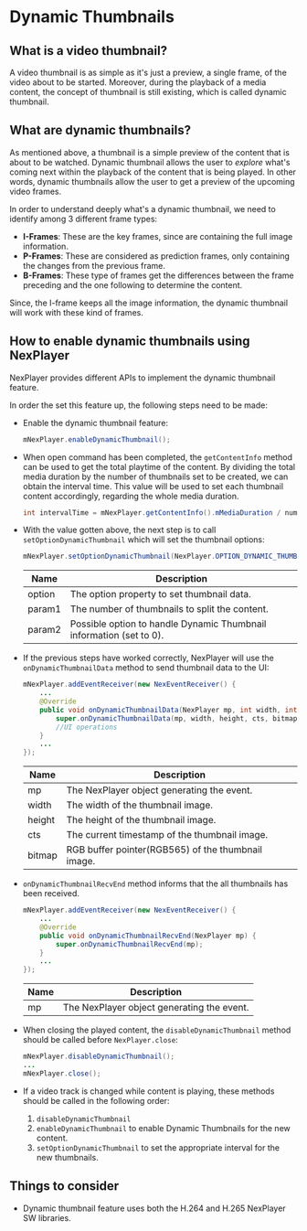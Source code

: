 # Dynamic Thumbnails

## What is a video thumbnail?

A video thumbnail is as simple as it's just a preview, a single frame, of the video about to be started. Moreover, during the playback of a media content, the concept of thumbnail is still existing, which is called dynamic thumbnail.

## What are dynamic thumbnails?

As mentioned above, a thumbnail is a simple preview of the content that is about to be watched. Dynamic thumbnail allows the user to *explore* what's coming next within the playback of the content that is being played. In other words, dynamic thumbnails allow the user to get a preview of the upcoming video frames.

In order to understand deeply what's a dynamic thumbnail, we need to identify among 3 different frame types:

- **I-Frames**: These are the key frames, since are containing the full image information.
- **P-Frames**: These are considered as prediction frames, only containing the changes from the previous frame.
- **B-Frames**: These type of frames get the differences between the frame preceding and the one following to determine the content.

Since, the I-frame keeps all the image information, the dynamic thumbnail will work with these kind of frames.

## How to enable dynamic thumbnails using NexPlayer

NexPlayer provides different APIs to implement the dynamic thumbnail feature.

In order the set this feature up, the following steps need to be made:

- Enable the dynamic thumbnail feature:

	```java
	mNexPlayer.enableDynamicThumbnail();
	```

- When open command has been completed, the `getContentInfo` method can be used to get the total playtime of the content. By dividing the total media duration by the number of thumbnails set to be created, we can obtain the interval time. This value will be used to set each thumbnail content accordingly, regarding the whole media duration.

	```java
	int intervalTime = mNexPlayer.getContentInfo().mMediaDuration / numOfThumbnails;
	```

- With the value gotten above, the next step is to call `setOptionDynamicThumbnail` which will set the thumbnail options:

	```java
	mNexPlayer.setOptionDynamicThumbnail(NexPlayer.OPTION_DYNAMIC_THUMBNAIL_INTERVAL, intervalTime, 0);
	```

	| Name  | Description  | 
	|---|---|
	| option | The option property to set thumbnail data.|
	| param1 | The number of thumbnails to split the content.|
	| param2 | Possible option to handle Dynamic Thumbnail information (set to 0).|

- If the previous steps have worked correctly, NexPlayer will use the `onDynamicThumbnailData` method to send thumbnail data to the UI:

	```java
	mNexPlayer.addEventReceiver(new NexEventReceiver() { 
	    ...
	    @Override
	    public void onDynamicThumbnailData(NexPlayer mp, int width, int height, int cts, Object bitmap) {
	        super.onDynamicThumbnailData(mp, width, height, cts, bitmap);
	        //UI operations
	    }
	    ...
	});
	```

	| Name  | Description  | 
	|---|---|
	| mp | The NexPlayer object generating the event.|
	| width | The width of the thumbnail image.|
	| height | The height of the thumbnail image.|
	| cts | The current timestamp of the thumbnail image.|
	| bitmap | RGB buffer pointer(RGB565) of the thumbnail image.|

- `onDynamicThumbnailRecvEnd` method informs that the all thumbnails has been received.

	```java
	mNexPlayer.addEventReceiver(new NexEventReceiver() { 
	    ...
	    @Override
	    public void onDynamicThumbnailRecvEnd(NexPlayer mp) {
	        super.onDynamicThumbnailRecvEnd(mp);
	    }
	    ...
	});
	```

	| Name  | Description  | 
	|---|---|
	| mp | The NexPlayer object generating the event.|

- When closing the played content, the `disableDynamicThumbnail` method should be called before `NexPlayer.close`:

	```java
	mNexPlayer.disableDynamicThumbnail();
	...
	mNexPlayer.close();
	```

- If a video track is changed while content is playing, these methods should be called in the following order:
    1. `disableDynamicThumbnail`
    2. `enableDynamicThumbnail` to enable Dynamic Thumbnails for the new content.
    3. `setOptionDynamicThumbnail` to set the appropriate interval for the new thumbnails.

## Things to consider

- Dynamic thumbnail feature uses both the H.264 and H.265 NexPlayer SW libraries.